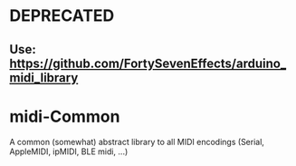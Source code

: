 # DEPRECATED
## Use: https://github.com/FortySevenEffects/arduino_midi_library

# midi-Common
A common (somewhat) abstract library to all MIDI encodings (Serial, AppleMIDI, ipMIDI, BLE midi, ...)
